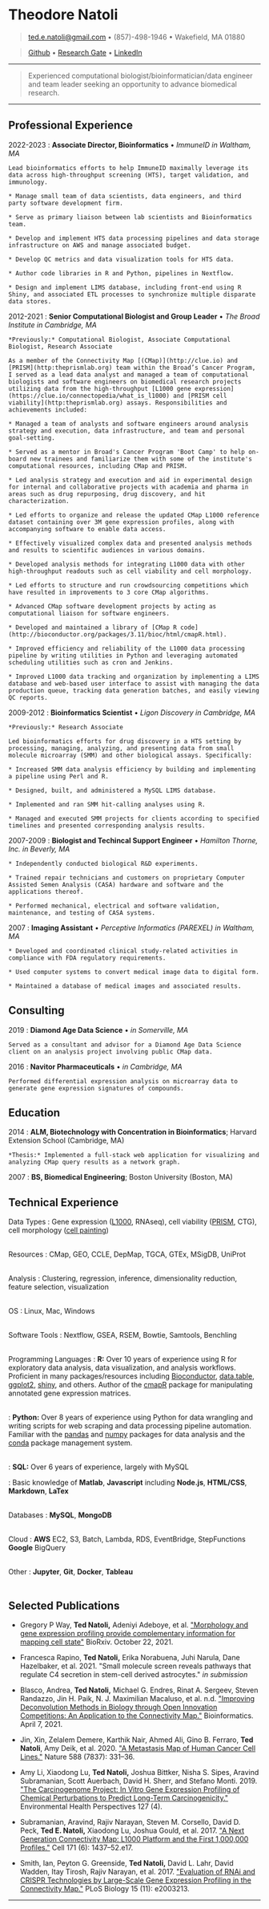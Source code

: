 Theodore Natoli
============

<!-- contact info center justified -->
> [ted.e.natoli@gmail.com](mailto:ted.e.natoli@gmail.com) • (857)-498-1946 • Wakefield, MA 01880

> [Github](https://github.com/tnat1031) • [Research Gate](https://www.researchgate.net/profile/Ted_Natoli2) • [LinkedIn](https://www.linkedin.com/in/ted-natoli-compbio)


<!-- quote or summary statement set off by horizontal lines -->

----

>  Experienced computational biologist/bioinformatician/data engineer and team leader seeking an opportunity to advance biomedical research.

----


Professional Experience
----------

2022-2023
:   **Associate Director, Bioinformatics** • *ImmuneID in Waltham, MA*

    Lead bioinformatics efforts to help ImmuneID maximally leverage its data across high-throughput screening (HTS), target validation, and immunology.

    * Manage small team of data scientists, data engineers, and third party software development firm.

    * Serve as primary liaison between lab scientists and Bioinformatics team.

    * Develop and implement HTS data processing pipelines and data storage infrastructure on AWS and manage associated budget.

    * Develop QC metrics and data visualization tools for HTS data.

    * Author code libraries in R and Python, pipelines in Nextflow.

    * Design and implement LIMS database, including front-end using R Shiny, and associated ETL processes to synchronize multiple disparate data stores.


2012-2021
:   **Senior Computational Biologist and Group Leader** • *The Broad Institute in Cambridge, MA*

    *Previously:* Computational Biologist, Associate Computational Biologist, Research Associate

    As a member of the Connectivity Map [(CMap)](http://clue.io) and [PRISM](http:theprismlab.org) team within the Broad’s Cancer Program, I served as a lead data analyst and managed a team of computational biologists and software engineers on biomedical research projects utilizing data from the high-throughput [L1000 gene expression](https://clue.io/connectopedia/what_is_l1000) and [PRISM cell viability](http:theprismlab.org) assays. Responsibilities and achievements included:

    * Managed a team of analysts and software engineers around analysis strategy and execution, data infrastructure, and team and personal goal-setting.

    * Served as a mentor in Broad's Cancer Program 'Boot Camp' to help on-board new trainees and familiarize them with some of the institute's computational resources, including CMap and PRISM.

    * Led analysis strategy and execution and aid in experimental design for internal and collaborative projects with academia and pharma in areas such as drug repurposing, drug discovery, and hit characterization.

    * Led efforts to organize and release the updated CMap L1000 reference dataset containing over 3M gene expression profiles, along with accompanying software to enable data access.

    * Effectively visualized complex data and presented analysis methods and results to scientific audiences in various domains.

    * Developed analysis methods for integrating L1000 data with other high-throughput readouts such as cell viability and cell morphology.

    * Led efforts to structure and run crowdsourcing competitions which have resulted in improvements to 3 core CMap algorithms. 

    * Advanced CMap software development projects by acting as computational liaison for software engineers.

    * Developed and maintained a library of [CMap R code](http://bioconductor.org/packages/3.11/bioc/html/cmapR.html).

    * Improved efficiency and reliability of the L1000 data processing pipeline by writing utilities in Python and leveraging automated scheduling utilities such as cron and Jenkins.

    * Improved L1000 data tracking and organization by implementing a LIMS database and web-based user interface to assist with managing the data production queue, tracking data generation batches, and easily viewing QC reports. 



<!-- split out RA position at Broad? -->

2009-2012
:    **Bioinformatics Scientist** • *Ligon Discovery in Cambridge, MA*

    *Previously:* Research Associate

    Led bioinformatics efforts for drug discovery in a HTS setting by processing, managing, analyzing, and presenting data from small molecule microarray (SMM) and other biological assays. Specifically:

    * Increased SMM data analysis efficiency by building and implementing a pipeline using Perl and R. 
    
    * Designed, built, and administered a MySQL LIMS database.
    
    * Implemented and ran SMM hit-calling analyses using R.
    
    * Managed and executed SMM projects for clients according to specified timelines and presented corresponding analysis results.



2007-2009
:   **Biologist and Techincal Support Engineer** • *Hamilton Thorne, Inc. in Beverly, MA*

    * Independently conducted biological R&D experiments. 
    
    * Trained repair technicians and customers on proprietary Computer Assisted Semen Analysis (CASA) hardware and software and the applications thereof.
    
    * Performed mechanical, electrical and software validation, maintenance, and testing of CASA systems. 



2007
:   **Imaging Assistant** • *Perceptive Informatics (PAREXEL) in Waltham, MA*

    * Developed and coordinated clinical study-related activities in compliance with FDA regulatory requirements.
    
    * Used computer systems to convert medical image data to digital form.

    * Maintained a database of medical images and associated results.


Consulting
----------

2019
:   **Diamond Age Data Science** • *in Somerville, MA*

    Served as a consultant and advisor for a Diamond Age Data Science client on an analysis project involving public CMap data.


2016
:   **Navitor Pharmaceuticals** • *in Cambridge, MA*

    Performed differential expression analysis on microarray data to generate gene expression signatures of compounds.





Education
---------

2014 
:   **ALM, Biotechnology with Concentration in Bioinformatics**; Harvard Extension School (Cambridge, MA)

    *Thesis:* Implemented a full-stack web application for visualizing and analyzing CMap query results as a network graph.

2007
:   **BS, Biomedical Engineering**; Boston University (Boston, MA)



Technical Experience
--------------------

<!-- breaks at end of line add a litte breathing room around sections -->

Data Types
:    Gene expression ([L1000](https://clue.io/connectopedia/what_is_l1000), RNAseq), cell viability ([PRISM](https://depmap.org/portal/prism/), CTG), cell morphology ([cell painting](https://www.ncbi.nlm.nih.gov/pubmed/27560178))<br></br>


Resources
:    CMap, GEO, CCLE, DepMap, TGCA, GTEx, MSigDB, UniProt<br></br>

Analysis
:    Clustering, regression, inference, dimensionality reduction, feature selection, visualization<br></br>

OS
:    Linux, Mac, Windows<br></br>

Software Tools
:    Nextflow, GSEA, RSEM, Bowtie, Samtools, Benchling<br></br>

Programming Languages
:   **R:** Over 10 years of experience using R for exploratory data analysis, data visualization, and analysis workflows. Proficient in many packages/resources including [Bioconductor](https://www.bioconductor.org/), [data.table](https://cran.r-project.org/web/packages/data.table/vignettes/datatable-intro.html), [ggplot2](https://ggplot2.tidyverse.org/), [shiny](https://shiny.rstudio.com/), and others. Author of the [cmapR](http://bioconductor.org/packages/3.11/bioc/html/cmapR.html) package for manipulating annotated gene expression matrices.<br></br>

:   **Python:** Over 8 years of experience using Python for data wrangling and writing scripts for web scraping and data processing pipeline automation. Familiar with the [pandas](https://pandas.pydata.org/) and [numpy](https://www.numpy.org/) packages for data analysis and the [conda](https://docs.conda.io/en/latest/) package management system.<br></br>

:   **SQL:** Over 6 years of experience, largely with MySQL

:   Basic knowledge of **Matlab**, **Javascript** including **Node.js**, **HTML/CSS**, **Markdown**, **LaTex**<br></br>

Databases
:    **MySQL**, **MongoDB**<br></br>


Cloud
:    **AWS** EC2, S3, Batch, Lambda, RDS, EventBridge, StepFunctions **Google** BigQuery<br></br>

Other
:    **Jupyter**, **Git**, **Docker**, **Tableau**<br></br>




Selected Publications
----------

* Gregory P Way, **Ted Natoli,** Adeniyi Adeboye, et al. ["Morphology and gene expression profiling provide complementary information for mapping cell state"](https://www.biorxiv.org/content/10.1101/2021.10.21.465335v1) BioRxiv. October 22, 2021.

* Francesca Rapino, **Ted Natoli,** Erika Norabuena, Juhi Narula, Dane Hazelbaker, et al. 2021. "Small molecule screen reveals pathways that regulate C4 secretion in stem-cell derived astrocytes." *in submission*

* Blasco, Andrea, **Ted Natoli,** Michael G. Endres, Rinat A. Sergeev, Steven Randazzo, Jin H. Paik, N. J. Maximilian Macaluso, et al. n.d. ["Improving Deconvolution Methods in Biology through Open Innovation Competitions: An Application to the Connectivity Map."](https://doi.org/10.1093/bioinformatics/btab192) Bioinformatics. April 7, 2021.

* Jin, Xin, Zelalem Demere, Karthik Nair, Ahmed Ali, Gino B. Ferraro, **Ted Natoli**, Amy Deik, et al. 2020. ["A Metastasis Map of Human Cancer Cell Lines."](http://dx.doi.org/10.1038/s41586-020-2969-2) Nature 588 (7837): 331–36.

* Amy Li, Xiaodong Lu, **Ted Natoli,** Joshua Bittker, Nisha S. Sipes, Aravind Subramanian, Scott Auerbach, David H. Sherr, and Stefano Monti. 2019. ["The Carcinogenome Project: In Vitro Gene Expression Profiling of Chemical Perturbations to Predict Long-Term Carcinogenicity."](https://www.ncbi.nlm.nih.gov/pubmed/30964323) Environmental Health Perspectives 127 (4).

* Subramanian, Aravind, Rajiv Narayan, Steven M. Corsello, David D. Peck, **Ted E. Natoli,** Xiaodong Lu, Joshua Gould, et al. 2017. ["A Next Generation Connectivity Map: L1000 Platform and the First 1,000,000 Profiles."](https://www.ncbi.nlm.nih.gov/pubmed/29195078) Cell 171 (6): 1437–52.e17.

* Smith, Ian, Peyton G. Greenside, **Ted Natoli,** David L. Lahr, David Wadden, Itay Tirosh, Rajiv Narayan, et al. 2017. ["Evaluation of RNAi and CRISPR Technologies by Large-Scale Gene Expression Profiling in the Connectivity Map."](https://www.ncbi.nlm.nih.gov/pubmed/29190685) PLoS Biology 15 (11): e2003213.

<!-- * Blasco, Andrea, Michael G. Endres, Rinat A. Sergeev, Anup Jonchhe, Max Macaluso, Rajiv Narayan, **Ted Natoli,** et al. 2019. ["Advancing Computational Biology and Bioinformatics Research Through Open Innovation Competitions."](https://journals.plos.org/plosone/article?id=10.1371/journal.pone.0222165) PLOS ONE 14(9): e0222165. -->

<!-- * Litichevskiy, Lev, Ryan Peckner, Jennifer G. Abelin, Jacob K. Asiedu, Amanda L. Creech, John F. Davis, Desiree Davison, et al. 2018. ["A Library of Phosphoproteomic and Chromatin Signatures for Characterizing Cellular Responses to Drug Perturbations."](https://www.ncbi.nlm.nih.gov/pubmed/29655704) Cell Systems 6 (4): 424–43.e7. -->

<!-- * Berger, Alice H., Angela N. Brooks, Xiaoyun Wu, Yashaswi Shrestha, Candace Chouinard, Federica Piccioni, Mukta Bagul, et al. 2016. ["High-Throughput Phenotyping of Lung Cancer Somatic Mutations."](https://www.ncbi.nlm.nih.gov/pubmed/27478040) Cancer Cell 30 (2): 214–28. -->


----


